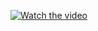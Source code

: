 [![Watch the video](https://drive.google.com/file/d/1PAG50oOA_oY_SNdlZ8khGiYl68DEKOKP/view)](https://www.youtube.com/watch?v=JFpHeOyNeYg)
